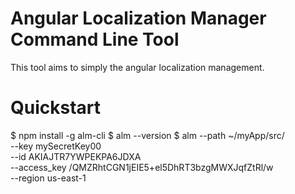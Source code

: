 Angular Localization Manager Command Line Tool
============================================================

This tool aims to simply the angular localization management.

# Quickstart

$ npm install -g alm-cli
$ alm --version
$ alm --path ~/myApp/src/ \
      --key mySecretKey00 \
      --id AKIAJTR7YWPEKPA6JDXA \
      --access_key /QMZRhtCGN1jEIE5+el5DhRT3bzgMWXJqfZtRl/w \
      --region us-east-1
